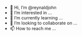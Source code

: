 - 👋 Hi, I’m @reynaldjohn
- 👀 I’m interested in ...
- 🌱 I’m currently learning ...
- 💞️ I’m looking to collaborate on ...
- 📫 How to reach me ...

<!---
reynaldjohn/reynaldjohn is a ✨ special ✨ repository because its `README.md` (this file) appears on your GitHub profile.
You can click the Preview link to take a look at your changes.
--->
